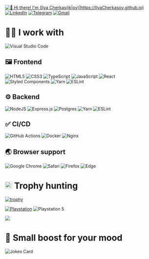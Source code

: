 [<img src="./greetings.gif" alt="👋 Hi there! I'm (Ilya Cherkas(ik|ov)|https://IlyaCherkasov.github.io)">](https://IlyaCherkasov.github.io)
[![LinkedIn](https://img.shields.io/badge/linkedin-%230077B5.svg?style=for-the-badge&logo=linkedin&logoColor=white)](https://linkedin.com/in/cherkasik)
[![Telegram](https://img.shields.io/badge/Telegram-2CA5E0?style=for-the-badge&logo=telegram&logoColor=white)](https://t.me/cherkasik)
[![Gmail](https://img.shields.io/badge/Gmail-D14836?style=for-the-badge&logo=gmail&logoColor=white)](mailto:ilyakopeysk@gmail.com)
# 👨‍💻 I work with
![Visual Studio Code](https://img.shields.io/badge/Visual%20Studio%20Code-0078d7.svg?style=for-the-badge&logo=visual-studio-code&logoColor=white)
## 🖼 Frontend
![HTML5](https://img.shields.io/badge/html5-%23E34F26.svg?style=for-the-badge&logo=html5&logoColor=white)
![CSS3](https://img.shields.io/badge/css3-%231572B6.svg?style=for-the-badge&logo=css3&logoColor=white)
![TypeScript](https://img.shields.io/badge/typescript-%23007ACC.svg?style=for-the-badge&logo=typescript&logoColor=white)
![JavaScript](https://img.shields.io/badge/javascript-%23323330.svg?style=for-the-badge&logo=javascript&logoColor=%23F7DF1E)
![React](https://img.shields.io/badge/react-%2320232a.svg?style=for-the-badge&logo=react&logoColor=%2361DAFB)
![Styled Components](https://img.shields.io/badge/styled--components-DB7093?style=for-the-badge&logo=styled-components&logoColor=white)
![Yarn](https://img.shields.io/badge/yarn-%232C8EBB.svg?style=for-the-badge&logo=yarn&logoColor=white)
![ESLint](https://img.shields.io/badge/ESLint-4B3263?style=for-the-badge&logo=eslint&logoColor=white)
## ⚙️ Backend
![NodeJS](https://img.shields.io/badge/node.js-6DA55F?style=for-the-badge&logo=node.js&logoColor=white)
![Express.js](https://img.shields.io/badge/express.js-%23404d59.svg?style=for-the-badge&logo=express&logoColor=%2361DAFB)
![Postgres](https://img.shields.io/badge/postgres-%23316192.svg?style=for-the-badge&logo=postgresql&logoColor=white)
![Yarn](https://img.shields.io/badge/yarn-%232C8EBB.svg?style=for-the-badge&logo=yarn&logoColor=white)
![ESLint](https://img.shields.io/badge/ESLint-4B3263?style=for-the-badge&logo=eslint&logoColor=white)
## ✅ CI/CD
![GitHub Actions](https://img.shields.io/badge/github%20actions-%232671E5.svg?style=for-the-badge&logo=githubactions&logoColor=white)
![Docker](https://img.shields.io/badge/docker-%230db7ed.svg?style=for-the-badge&logo=docker&logoColor=white)
![Nginx](https://img.shields.io/badge/nginx-%23009639.svg?style=for-the-badge&logo=nginx&logoColor=white)
## 🌏 Browser support
![Google Chrome](https://img.shields.io/badge/Google%20Chrome-4285F4?style=for-the-badge&logo=GoogleChrome&logoColor=white)
![Safari](https://img.shields.io/badge/Safari-000000?style=for-the-badge&logo=Safari&logoColor=white)
![Firefox](https://img.shields.io/badge/Firefox-FF7139?style=for-the-badge&logo=Firefox-Browser&logoColor=white)
![Edge](https://img.shields.io/badge/Edge-0078D7?style=for-the-badge&logo=Microsoft-edge&logoColor=white)
# <img src="https://images-wixmp-ed30a86b8c4ca887773594c2.wixmp.com/f/fb9cfb5b-aa09-4dc2-b19b-931576776dae/de4fujh-3cf64804-b0b2-4d1a-8f60-928f1ddeb575.png?token=eyJ0eXAiOiJKV1QiLCJhbGciOiJIUzI1NiJ9.eyJzdWIiOiJ1cm46YXBwOjdlMGQxODg5ODIyNjQzNzNhNWYwZDQxNWVhMGQyNmUwIiwiaXNzIjoidXJuOmFwcDo3ZTBkMTg4OTgyMjY0MzczYTVmMGQ0MTVlYTBkMjZlMCIsIm9iaiI6W1t7InBhdGgiOiJcL2ZcL2ZiOWNmYjViLWFhMDktNGRjMi1iMTliLTkzMTU3Njc3NmRhZVwvZGU0ZnVqaC0zY2Y2NDgwNC1iMGIyLTRkMWEtOGY2MC05MjhmMWRkZWI1NzUucG5nIn1dXSwiYXVkIjpbInVybjpzZXJ2aWNlOmZpbGUuZG93bmxvYWQiXX0.5T7yYnOROSIYA5UVeNWHfc-lfC5EcBmAbgtnGzXv5Pc" height=23 alt="platinum trophy" /> Trophy hunting
[![trophy](https://github-profile-trophy.vercel.app/?username=ilyacherkasov&theme=tokyonight)](https://github.com/ryo-ma/github-profile-trophy)

[![Playstation](https://img.shields.io/badge/Playstation-003791?style=for-the-badge&logo=playstation&logoColor=white)](https://psnprofiles.com/iCherkasik)
![Playstation 5](https://img.shields.io/badge/Playstation%205-003791?style=for-the-badge&logo=playstation-5&logoColor=white)

<a href="https://psnprofiles.com/iCherkasik"><img src="https://card.psnprofiles.com/2/iCherkasik.png" border="0"></a>
# 🤡 Small boost for your mood
![Jokes Card](https://readme-jokes.vercel.app/api)